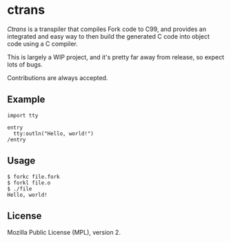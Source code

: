 # ctrans


*Ctrans* is a transpiler that compiles Fork code to C99, and provides an integrated and easy way to then build the generated C code into object code using a C compiler.

This is largely a WIP project, and it's pretty far away from release, so expect lots of bugs.

Contributions are always accepted.

## Example

```
import tty

entry
  tty:outln("Hello, world!")
/entry
```

## Usage

```
$ forkc file.fork
$ forkl file.o
$ ./file
Hello, world!
```

## License

Mozilla Public License (MPL), version 2.
